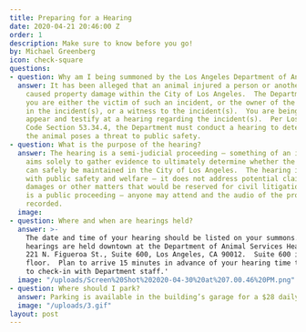 ```yaml
---
title: Preparing for a Hearing
date: 2020-04-21 20:46:00 Z
order: 1
description: Make sure to know before you go!
by: Michael Greenberg
icon: check-square
questions:
- question: Why am I being summoned by the Los Angeles Department of Animal Services?
  answer: It has been alleged that an animal injured a person or another animal, and/or
    caused property damage within the City of Los Angeles.  The Department believes
    you are either the victim of such an incident, or the owner of the animal involved
    in the incident(s), or a witness to the incident(s).  You are being summoned to
    appear and testify at a hearing regarding the incident(s).  Per Los Angeles Municipal
    Code Section 53.34.4, the Department must conduct a hearing to determine whether
    the animal poses a threat to public safety.
- question: What is the purpose of the hearing?
  answer: The hearing is a semi-judicial proceeding – something of an informal trial.  It
    aims solely to gather evidence to ultimately determine whether the animal in question
    can safely be maintained in the City of Los Angeles.  The hearing is only concerned
    with public safety and welfare – it does not address potential claims for money
    damages or other matters that would be reserved for civil litigation.  The hearing
    is a public proceeding – anyone may attend and the audio of the proceedings is
    recorded.
  image:
- question: Where and when are hearings held?
  answer: >-
    The date and time of your hearing should be listed on your summons.  All
    hearings are held downtown at the Department of Animal Services Headquarters:
    221 N. Figueroa St., Suite 600, Los Angeles, CA 90012.  Suite 600 is on the 6th
    floor.  Plan to arrive 15 minutes in advance of your hearing time to allow time
    to check-in with Department staff.'
  image: "/uploads/Screen%20Shot%202020-04-30%20at%207.00.46%20PM.png"
- question: Where should I park?
  answer: Parking is available in the building’s garage for a $28 daily max.  This garage is at the back of the building; to access it via GPS, navigate to 250 N. Fremont Ave.  More inexpensive parking options may be available nearby.  Additional garages within a short walk can be found at 717 W Temple St, or 123 S. Figueroa St. (Promenade Towers).  Metered street parking is also available in the area.
  image: "/uploads/3.gif"
layout: post
---
```

